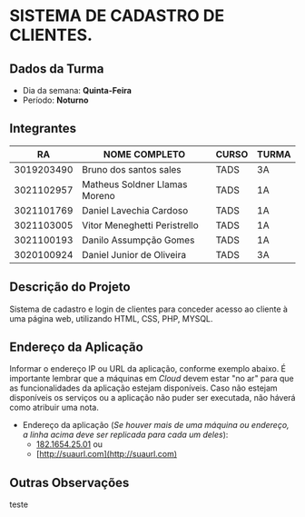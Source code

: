 # SISTEMA DE CADASTRO DE CLIENTES.

## Dados da Turma
* Dia da semana: **Quinta-Feira**
* Período: **Noturno**

## Integrantes
| RA         | 		NOME COMPLETO 		|CURSO 	| TURMA |
|------------|----------------------------------|-------|-------|
| 3019203490 | Bruno dos santos sales  		| TADS  | 3A    |
| 3021102957 | Matheus Soldner Llamas Moreno   	| TADS  | 1A    |
| 3021101769 | Daniel Lavechia Cardoso    	| TADS  | 1A    |
| 3021103005 | Vitor Meneghetti Peristrello	| TADS  | 1A    |
| 3021100193 | Danilo Assumpção Gomes		| TADS  | 1A 	|
| 3020100924 | Daniel Junior de Oliveira	| TADS	| 3A	|

## Descrição do Projeto
Sistema de cadastro e login de clientes para conceder acesso ao cliente à uma página web, utilizando HTML, CSS, PHP, MYSQL.

## Endereço da Aplicação
Informar o endereço IP ou URL da aplicação, conforme exemplo abaixo. É importante lembrar que a máquinas em *Cloud* devem estar "no ar" para que as funcionalidades da aplicação estejam disponíveis. Caso não estejam disponíveis os serviços ou a aplicação não puder ser executada, não háverá como atribuir uma nota.

* Endereço da aplicação (*Se houver mais de uma máquina ou endereço, a linha acima deve ser replicada para cada um deles*):
	+ [182.1654.25.01](http://www.182.1654.25.01/) ou
	+ [http://suaurl.com](http://suaurl.com)

## Outras Observações

teste

